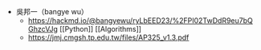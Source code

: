 - 吳邦一（bangye wu）
	- https://hackmd.io/@bangyewu/ryLbEED23/%2FPI02TwDdR9eu7bQGhzcVJg [[Python]] [[Algorithms]]
	- https://jmj.cmgsh.tp.edu.tw/files/AP325_v1.3.pdf
